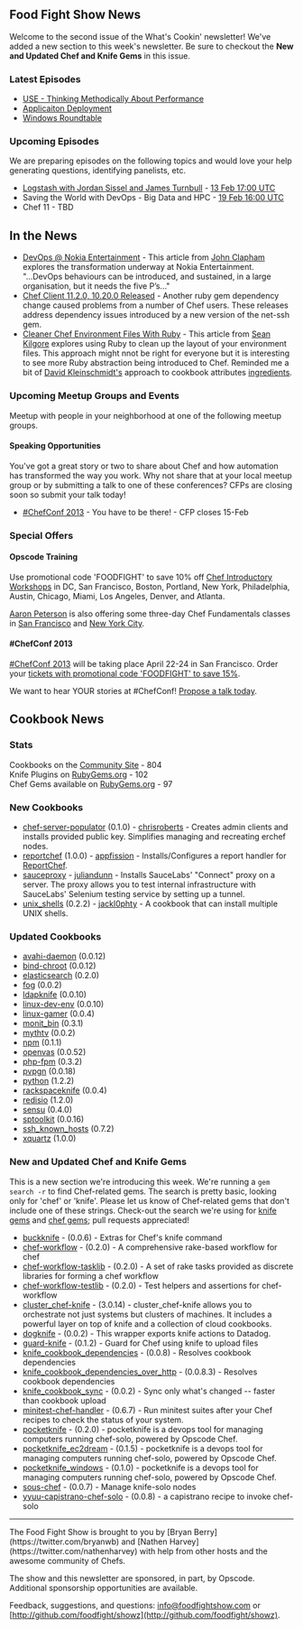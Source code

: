 Food Fight Show News
-------------------
Welcome to the second issue of the What's Cookin' newsletter!  We've added a new section to this week's newsletter.  Be sure to checkout the **New and Updated Chef and Knife Gems** in this issue.

### Latest Episodes
* [USE - Thinking Methodically About Performance](http://foodfightshow.org/2013/02/use-thinking-methodically-about-performance.html)
* [Applicaiton Deployment](http://foodfightshow.org/2013/01/application-deployment.html)
* [Windows Roundtable](http://foodfightshow.org/2013/01/windows-roundtable.html)

### Upcoming Episodes
We are preparing episodes on the following topics and would love your help generating questions, identifying panelists, etc.

* [Logstash with Jordan Sissel and James Turnbull](https://github.com/foodfight/showz/blob/master/scripts/episode-40-logstash.md) - [13 Feb 17:00 UTC](http://www.timeanddate.com/worldclock/fixedtime.html?msg=Food+Fight+Show+-+logstash&iso=20130213T12&p1=1928)
* Saving the World with DevOps - Big Data and HPC - [19 Feb 16:00 UTC](http://www.timeanddate.com/worldclock/fixedtime.html?msg=Food+Fight+Show+-+Saving+the+World+with+DevOps&iso=20130219T11&p1=1928)
* Chef 11 - TBD

In the News
-----------

* [DevOps @ Nokia Entertainment](http://www.infoq.com/articles/monthly-devops-01-nokia) - This article from [John Clapham](https://twitter.com/johnC_bristol) explores the transformation underway at Nokia Entertainment.  "...DevOps behaviours can be introduced, and sustained, in a large organisation, but it needs the five P’s..."
* [Chef Client 11.2.0, 10.20.0 Released](http://www.opscode.com/blog/2013/02/07/chef-client-11-2-0-10-20-0-released/) - Another ruby gem dependency change caused problems from a number of Chef users.  These releases address dependency issues introduced by a new version of the net-ssh gem.
* [Cleaner Chef Environment Files With Ruby](http://logikal.is/blog/2013/02/06/cleaner-chef-environments-with-ruby/) - This article from [Sean Kilgore](https://twitter.com/log1kal) explores using Ruby to clean up the layout of your environment files.  This approach might nnot be right for everyone but it is interesting to see more Ruby abstraction being introduced to Chef.  Reminded me a bit of [David Kleinschmidt's](https://twitter.com/zobar2) approach to cookbook attributes [ingredients](https://github.com/zobar/ingredients).

### Upcoming Meetup Groups and Events
Meetup with people in your neighborhood at one of the following meetup groups.

#### Speaking Opportunities

You've got a great story or two to share about Chef and how automation has transformed the way you work.  Why not share that at your local meetup group or by submitting a talk to one of these conferences?  CFPs are closing soon so submit your talk today!

* [#ChefConf 2013](https://chefconf2013.busyconf.com/proposals/new) - You have to be there! - CFP closes 15-Feb

###  Special Offers

#### Opscode Training

Use promotional code 'FOODFIGHT' to save 10% off [Chef Introductory Workshops](http://opscode.eventbrite.com/) in DC, San Francisco, Boston, Portland, New York, Philadelphia, Austin, Chicago, Miami, Los Angeles, Denver, and Atlanta.  

[Aaron Peterson](https://twitter.com/metaxis) is also offering some three-day Chef Fundamentals classes in [San Francisco](http://www.eventbrite.com/event/5411688506/) and [New York City](http://www.eventbrite.com/event/5411684494/).

#### #ChefConf 2013

[#ChefConf 2013](http://chefconf.opscode.com) will be taking place April 22-24 in San Francisco.  Order your [tickets with promotional code 'FOODFIGHT' to save 15%](https://chefconf2013.busyconf.com/bookings/new?discount=FOODFIGHT).

We want to hear YOUR stories at #ChefConf!  [Propose a talk today](https://chefconf2013.busyconf.com/proposals/new).

Cookbook News<a name="cookbooks"></a>
-------------
### Stats

Cookbooks on the [Community Site](http://community.opscode.com) - 804  
Knife Plugins on [RubyGems.org](http://rubygems.org) - 102  
Chef Gems available on [RubyGems.org](http://rubygems.org) - 97  

### New Cookbooks
* [chef-server-populator](http://community.opscode.com/cookbooks/chef-server-populator) (0.1.0) - [chrisroberts](http://community.opscode.com/users/chrisroberts) - Creates admin clients and installs provided public key. Simplifies managing and recreating erchef nodes.
* [reportchef](http://community.opscode.com/cookbooks/reportchef) (1.0.0) - [appfission](http://community.opscode.com/users/appfission) - Installs/Configures a report handler for [ReportChef](http://reportchef.com/).
* [sauceproxy](https://github.com/secondmarket-cookbooks/sauceproxy) - [juliandunn](https://github.com/juliandunn) - Installs SauceLabs' "Connect" proxy on a server. The proxy allows you to test internal infrastructure with SauceLabs' Selenium testing service by setting up a tunnel.
* [unix_shells](http://community.opscode.com/cookbooks/unix_shells) (0.2.2) - [jackl0phty](http://community.opscode.com/users/jackl0phty) - A cookbook that can install multiple UNIX shells.

### Updated Cookbooks
* [avahi-daemon](http://community.opscode.com/cookbooks/avahi-daemon) (0.0.12)
* [bind-chroot](http://community.opscode.com/cookbooks/bind-chroot) (0.0.12)
* [elasticsearch](http://community.opscode.com/cookbooks/elasticsearch) (0.2.0)
* [fog](http://community.opscode.com/cookbooks/fog) (0.0.2)
* [ldapknife](http://community.opscode.com/cookbooks/ldapknife) (0.0.10)
* [linux-dev-env](http://community.opscode.com/cookbooks/linux-dev-env) (0.0.10)
* [linux-gamer](http://community.opscode.com/cookbooks/linux-gamer) (0.0.4)
* [monit_bin](http://community.opscode.com/cookbooks/monit_bin) (0.3.1)
* [mythtv](http://community.opscode.com/cookbooks/mythtv) (0.0.2)
* [npm](http://community.opscode.com/cookbooks/npm) (0.1.1)
* [openvas](http://community.opscode.com/cookbooks/openvas) (0.0.52)
* [php-fpm](http://community.opscode.com/cookbooks/php-fpm) (0.3.2)
* [pvpgn](http://community.opscode.com/cookbooks/pvpgn) (0.0.18)
* [python](http://community.opscode.com/cookbooks/python) (1.2.2)
* [rackspaceknife](http://community.opscode.com/cookbooks/rackspaceknife) (0.0.4)
* [redisio](http://community.opscode.com/cookbooks/redisio) (1.2.0)
* [sensu](http://community.opscode.com/cookbooks/sensu) (0.4.0)
* [sptoolkit](http://community.opscode.com/cookbooks/sptoolkit) (0.0.16)
* [ssh_known_hosts](http://community.opscode.com/cookbooks/ssh_known_hosts) (0.7.2)
* [xquartz](http://community.opscode.com/cookbooks/xquartz) (1.0.0)

### New and Updated Chef and Knife Gems
This is a new section we're introducing this week.  We're running a `gem search -r` to find Chef-related gems.  The search is pretty basic, looking only for 'chef' or 'knife'.  Please let us know of Chef-related gems that don't include one of these strings.  Check-out the search we're using for [knife gems](https://github.com/foodfight/showz/blob/master/whats-cookin/knife_gems/find_knife_gems.sh) and [chef gems](https://github.com/foodfight/showz/blob/master/whats-cookin/chef_gems/find_chef_gems.sh); pull requests appreciated!

* [buckknife](http://rubygems.org/gems/buckknife) - (0.0.6) - Extras for Chef's knife command
* [chef-workflow](http://rubygems.org/gems/chef-workflow) - (0.2.0) - A comprehensive rake-based workflow for chef
* [chef-workflow-tasklib](http://rubygems.org/gems/chef-workflow-tasklib) - (0.2.0) - A set of rake tasks provided as discrete libraries for forming a chef workflow
* [chef-workflow-testlib](http://rubygems.org/gems/chef-workflow-testlib) - (0.2.0) - Test helpers and assertions for chef-workflow
* [cluster_chef-knife](http://rubygems.org/gems/cluster_chef-knife) - (3.0.14) - cluster_chef-knife allows you to orchestrate not just systems but clusters of machines. It includes a powerful layer on top of knife and a collection of cloud cookbooks.
* [dogknife](http://rubygems.org/gems/dogknife) - (0.0.2) - This wrapper exports knife actions to Datadog.
* [guard-knife](http://rubygems.org/gems/guard-knife) - (0.1.2) - Guard for Chef using knife to upload files
* [knife_cookbook_dependencies](http://rubygems.org/gems/knife_cookbook_dependencies) - (0.0.8) - Resolves cookbook dependencies
* [knife_cookbook_dependencies_over_http](http://rubygems.org/gems/knife_cookbook_dependencies_over_http) - (0.0.8.3) - Resolves cookbook dependencies
* [knife_cookbook_sync](http://rubygems.org/gems/knife_cookbook_sync) - (0.0.2) - Sync only what's changed -- faster than cookbook upload
* [minitest-chef-handler](http://rubygems.org/gems/minitest-chef-handler) - (0.6.7) - Run minitest suites after your Chef recipes to check the status of your system.
* [pocketknife](http://rubygems.org/gems/pocketknife) - (0.2.0) - pocketknife is a devops tool for managing computers running chef-solo, powered by Opscode Chef.
* [pocketknife_ec2dream](http://rubygems.org/gems/pocketknife_ec2dream) - (0.1.5) - pocketknife is a devops tool for managing computers running chef-solo, powered by Opscode Chef.
* [pocketknife_windows](http://rubygems.org/gems/pocketknife_windows) - (0.1.0) - pocketknife is a devops tool for managing computers running chef-solo, powered by Opscode Chef.
* [sous-chef](http://rubygems.org/gems/sous-chef) - (0.0.7) - Manage knife-solo nodes
* [yyuu-capistrano-chef-solo](http://rubygems.org/gems/yyuu-capistrano-chef-solo) - (0.0.8) - a capistrano recipe to invoke chef-solo

<hr />
The Food Fight Show is brought to you by [Bryan Berry](https://twitter.com/bryanwb) and [Nathen Harvey](https://twitter.com/nathenharvey) with help from other hosts and the awesome community of Chefs.

The show and this newsletter are sponsored, in part, by Opscode.  Additional sponsorship opportunities are available.

Feedback, suggestions, and questions:  [info@foodfightshow.com](mailto:info@foodfightshow.com) or  [http://github.com/foodfight/showz](http://github.com/foodfight/showz).
